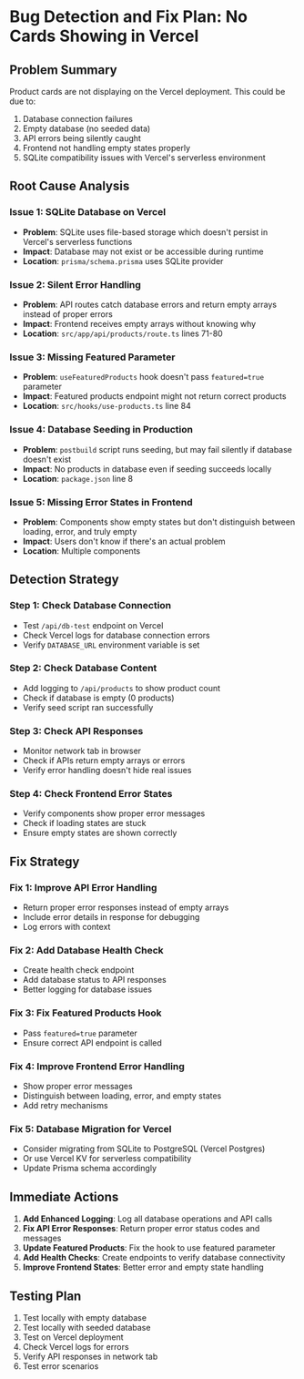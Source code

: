 # Bug Detection and Fix Plan: No Cards Showing in Vercel

## Problem Summary
Product cards are not displaying on the Vercel deployment. This could be due to:
1. Database connection failures
2. Empty database (no seeded data)
3. API errors being silently caught
4. Frontend not handling empty states properly
5. SQLite compatibility issues with Vercel's serverless environment

## Root Cause Analysis

### Issue 1: SQLite Database on Vercel
- **Problem**: SQLite uses file-based storage which doesn't persist in Vercel's serverless functions
- **Impact**: Database may not exist or be accessible during runtime
- **Location**: `prisma/schema.prisma` uses SQLite provider

### Issue 2: Silent Error Handling
- **Problem**: API routes catch database errors and return empty arrays instead of proper errors
- **Impact**: Frontend receives empty arrays without knowing why
- **Location**: `src/app/api/products/route.ts` lines 71-80

### Issue 3: Missing Featured Parameter
- **Problem**: `useFeaturedProducts` hook doesn't pass `featured=true` parameter
- **Impact**: Featured products endpoint might not return correct products
- **Location**: `src/hooks/use-products.ts` line 84

### Issue 4: Database Seeding in Production
- **Problem**: `postbuild` script runs seeding, but may fail silently if database doesn't exist
- **Impact**: No products in database even if seeding succeeds locally
- **Location**: `package.json` line 8

### Issue 5: Missing Error States in Frontend
- **Problem**: Components show empty states but don't distinguish between loading, error, and truly empty
- **Impact**: Users don't know if there's an actual problem
- **Location**: Multiple components

## Detection Strategy

### Step 1: Check Database Connection
- Test `/api/db-test` endpoint on Vercel
- Check Vercel logs for database connection errors
- Verify `DATABASE_URL` environment variable is set

### Step 2: Check Database Content
- Add logging to `/api/products` to show product count
- Check if database is empty (0 products)
- Verify seed script ran successfully

### Step 3: Check API Responses
- Monitor network tab in browser
- Check if APIs return empty arrays or errors
- Verify error handling doesn't hide real issues

### Step 4: Check Frontend Error States
- Verify components show proper error messages
- Check if loading states are stuck
- Ensure empty states are shown correctly

## Fix Strategy

### Fix 1: Improve API Error Handling
- Return proper error responses instead of empty arrays
- Include error details in response for debugging
- Log errors with context

### Fix 2: Add Database Health Check
- Create health check endpoint
- Add database status to API responses
- Better logging for database issues

### Fix 3: Fix Featured Products Hook
- Pass `featured=true` parameter
- Ensure correct API endpoint is called

### Fix 4: Improve Frontend Error Handling
- Show proper error messages
- Distinguish between loading, error, and empty states
- Add retry mechanisms

### Fix 5: Database Migration for Vercel
- Consider migrating from SQLite to PostgreSQL (Vercel Postgres)
- Or use Vercel KV for serverless compatibility
- Update Prisma schema accordingly

## Immediate Actions

1. **Add Enhanced Logging**: Log all database operations and API calls
2. **Fix API Error Responses**: Return proper error status codes and messages
3. **Update Featured Products**: Fix the hook to use featured parameter
4. **Add Health Checks**: Create endpoints to verify database connectivity
5. **Improve Frontend States**: Better error and empty state handling

## Testing Plan

1. Test locally with empty database
2. Test locally with seeded database
3. Test on Vercel deployment
4. Check Vercel logs for errors
5. Verify API responses in network tab
6. Test error scenarios

